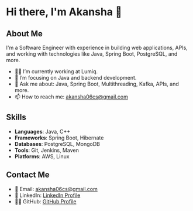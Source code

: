 # Hi there, I'm Akansha 👋

## About Me
I'm a Software Engineer with experience in building web applications, APIs, and working with technologies like Java, Spring Boot, PostgreSQL, and more.

- 👨‍💻 I’m currently working at Lumiq.
- 🌱 I’m focusing on Java and backend development.
- 💬 Ask me about: Java, Spring Boot, Multithreading, Kafka, APIs, and more.
- 📫 How to reach me: [akansha06cs@gmail.com](mailto:akansha06cs@gmail.com)

## Skills
- **Languages**: Java, C++
- **Frameworks**: Spring Boot, Hibernate
- **Databases**: PostgreSQL, MongoDB
- **Tools**: Git, Jenkins, Maven
- **Platforms**: AWS, Linux

## Contact Me
- 📧 Email: [akansha06cs@gmail.com](mailto:akansha06cs@gmail.com)
- 🔗 LinkedIn: [LinkedIn Profile](https://www.linkedin.com/in/akansha-dev/)
- 🧑‍💻 GitHub: [GitHub Profile](https://github.com/akansha0607)

